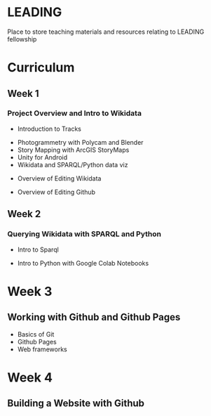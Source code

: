 # LEADING

Place to store teaching materials and resources relating to LEADING fellowship

# Curriculum

## Week 1 

### Project Overview and Intro to Wikidata

* Introduction to Tracks
 - Photogrammetry with Polycam and Blender
 - Story Mapping with ArcGIS StoryMaps
 - Unity for Android
 - Wikidata and SPARQL/Python data viz

* Overview of Editing Wikidata

* Overview of Editing Github

## Week 2 

### Querying Wikidata with SPARQL and Python 

* Intro to Sparql

* Intro to Python with Google Colab Notebooks

# Week 3 

## Working with Github and Github Pages

* Basics of Git
* Github Pages
* Web frameworks

# Week 4 

## Building a Website with Github
